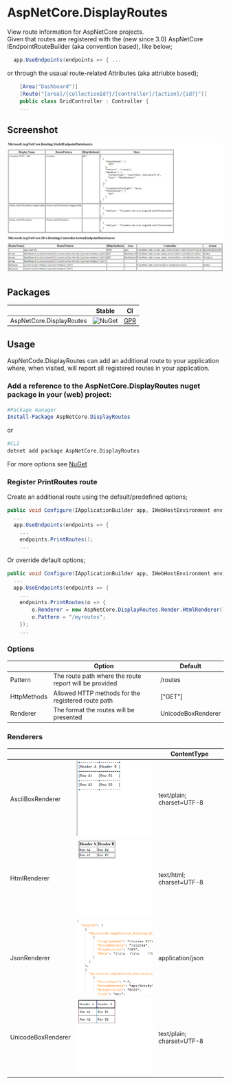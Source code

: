 # AspNetCore.DisplayRoutes
View route information for AspNetCore projects.  
Given that routes are registered with the (new since 3.0) AspNetCore IEndpointRouteBuilder (aka convention based), like below;

```c#
  app.UseEndpoints(endpoints => { ...
```
or through the usaual route-related Attributes (aka attriubte based); 
```c#
    [Area("Dashboard")]
    [Route("[area]/{collectionId?}/[controller]/[action]/{id?}")]
    public class GridController : Controller {
    ...
```
## Screenshot

![Screenshot](./Screenshot.png)

## Packages
|   |  Stable   |   CI |
| - | -------------- | -------------- | 
| AspNetCore.DisplayRoutes | ![NuGet](https://img.shields.io/nuget/v/AspNetCore.DisplayRoutes?logoColor=%20) | [GPR](https://github.com/dogguts/AspNetCore.DisplayRoutes/packages/324648) |

## Usage
AspNetCode.DisplayRoutes can add an additional route to your application where, when visited, will report all registered routes in your application.

### Add a reference to the AspNetCore.DisplayRoutes nuget package in your (web) project:
```Powershell
#Package manager
Install-Package AspNetCore.DisplayRoutes
```
or
```sh
#CLI
dotnet add package AspNetCore.DisplayRoutes
```
For more options see [NuGet](https://www.nuget.org/packages/AspNetCore.DisplayRoutes/)

### Register PrintRoutes route
Create an additional route using the default/predefined options;
```C#
public void Configure(IApplicationBuilder app, IWebHostEnvironment env) {
  ...  
  app.UseEndpoints(endpoints => {
    ...  
    endpoints.PrintRoutes();
    ...  
```
Or override default options; 
```C#
public void Configure(IApplicationBuilder app, IWebHostEnvironment env) {
  ...  
  app.UseEndpoints(endpoints => {  
    ...  
    endpoints.PrintRoutes(o => {
        o.Renderer = new AspNetCore.DisplayRoutes.Render.HtmlRenderer();
        o.Pattern = "/myroutes";
    });
    ...  
```
### Options
|   |  Option   |   Default |
| - | -------------- | -------------- | 
|Pattern| The route path where the route report will be provided  | /routes |
|HttpMethods | Allowed HTTP methods for the registered route path | \["GET"] |
|Renderer | The format the routes will be presented | UnicodeBoxRenderer |

### Renderers
|   |     |   ContentType |
| - | -------------- | -------------- | 
| AsciiBoxRenderer |  ![AsciiBoxRenderer](./.github/images/AsciiBoxRenderer.png) | text/plain; charset=UTF-8 |
| HtmlRenderer | ![HtmlRenderer](./.github/images/HtmlRenderer.png) | text/html; charset=UTF-8 |
| JsonRenderer |  ![JsonRenderer](./.github/images/JsonRenderer.png) | application/json |
| UnicodeBoxRenderer |   ![UnicodeBoxRenderer](./.github/images/UnicodeBoxRenderer.png) | text/plain; charset=UTF-8 |
